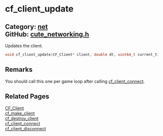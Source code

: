 [](../header.md ':include')

# cf_client_update

Category: [net](/api_reference?id=net)  
GitHub: [cute_networking.h](https://github.com/RandyGaul/cute_framework/blob/master/include/cute_networking.h)  
---

Updates the client.

```cpp
void cf_client_update(CF_Client* client, double dt, uint64_t current_time);
```

## Remarks

You should call this one per game loop after calling [cf_client_connect](/net/cf_client_connect.md).

## Related Pages

[CF_Client](/net/cf_client.md)  
[cf_make_client](/net/cf_make_client.md)  
[cf_destroy_client](/net/cf_destroy_client.md)  
[cf_client_connect](/net/cf_client_connect.md)  
[cf_client_disconnect](/net/cf_client_disconnect.md)  
